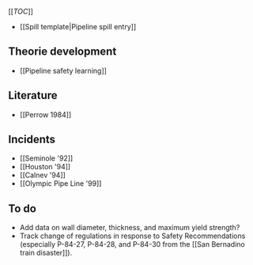 [[_TOC_]]
* [[Spill template|Pipeline spill entry]]

## Theorie development
* [[Pipeline safety learning]]

## Literature
* [[Perrow 1984]]

## Incidents
* [[Seminole '92]]
* [[Houston '94]]
* [[Calnev '94]]
* [[Olympic Pipe Line '99]]

## To do
* Add data on wall diameter, thickness, and maximum yield strength?
* Track change of regulations in response to Safety Recommendations (especially  P-84-27, P-84-28, and P-84-30 from the [[San Bernadino train disaster]]).